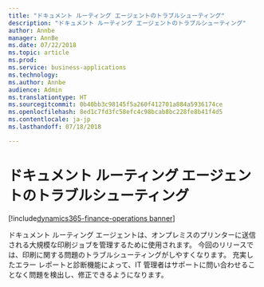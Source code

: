 ```yaml
---
title: "ドキュメント ルーティング エージェントのトラブルシューティング"
description: "ドキュメント ルーティング エージェントのトラブルシューティング"
author: Annbe
manager: AnnBe
ms.date: 07/22/2018
ms.topic: article
ms.prod: 
ms.service: business-applications
ms.technology: 
ms.author: Annbe
audience: Admin
ms.translationtype: HT
ms.sourcegitcommit: 0b40bb3c98145f5a260f412701a884a5936174ce
ms.openlocfilehash: 8ed1c7fd3fc58efc4c98bcab8bc228fe8b41f4d5
ms.contentlocale: ja-jp
ms.lasthandoff: 07/18/2018

---
```

#  <a name="troubleshoot-document-routing-agent"></a>ドキュメント ルーティング エージェントのトラブルシューティング

[!include[dynamics365-finance-operations banner](../includes/dynamics365-finance-operations.md)]



ドキュメント ルーティング エージェントは、オンプレミスのプリンターに送信される大規模な印刷ジョブを管理するために使用されます。 今回のリリースでは、印刷に関する問題のトラブルシューティングがしやすくなります。 充実したエラー レポートと診断機能によって、IT 管理者はサポートに問い合わせることなく問題を検出し、修正できるようになります。

